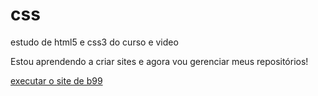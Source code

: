 # css
 estudo de html5 e css3 do curso e video

Estou aprendendo a criar sites e agora vou gerenciar meus repositórios!

<a href='https://amoriams.github.io/tentativa/siteb99/index.html'>executar o site de b99</a>
